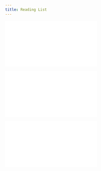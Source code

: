 ```yaml
---
title: Reading List
---
```



![readinglist](Volume%201/Reference%20Reading/Service%20Providers%20to%20CCIs/Miracle%20Foundation/Miracle%20Foundation_Institutionalised%20Children_Explorations%20and%20Beyond.md#readinglist)


![readinglist](Volume%201/Reference%20Reading/Service%20Providers%20to%20CCIs/Miracle%20Foundation/Miracle%20Foundation_Trauma-Informed-Care.md#readinglist)


![readinglist](Volume%201/Reference%20Reading/Books/Rethinking%20Orphanages%20for%20the%2021st%20Century.md#readinglist)
